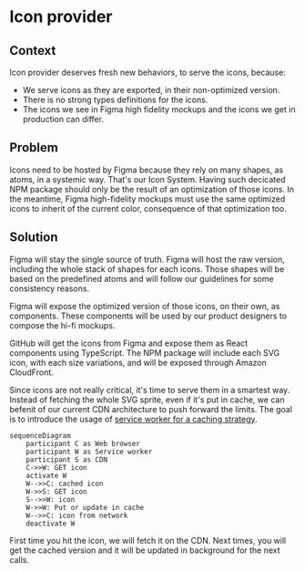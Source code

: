 # Icon provider

## Context

Icon provider deserves fresh new behaviors, to serve the icons, because:

* We serve icons as they are exported, in their non-optimized version.
* There is no strong types definitions for the icons.
* The icons we see in Figma high fidelity mockups and the icons we get in production can differ.

## Problem

Icons need to be hosted by Figma because they rely on many shapes, as atoms, in a systemic way. 
That's our Icon System.
Having such decicated NPM package should only be the result of an optimization of those icons.
In the meantime, Figma high-fidelity mockups must use the same optimized icons to inherit of the current color, consequence of that optimization too.

## Solution

Figma will stay the single source of truth.
Figma will host the raw version, including the whole stack of shapes for each icons. 
Those shapes will be based on the predefined atoms and will follow our guidelines for some consistency reasons.

Figma will expose the optimized version of those icons, on their own, as components.
These components will be used by our product designers to compose the hi-fi mockups.

GitHub will get the icons from Figma and expose them as React components using TypeScript.
The NPM package will include each SVG icon, with each size variations, and will be exposed through Amazon CloudFront.

Since icons are not really critical, it's time to serve them in a smartest way.
Instead of fetching the whole SVG sprite, even if it's put in cache, we can befenit of our current CDN architecture to push forward the limits.
The goal is to introduce the usage of [service worker for a caching strategy](https://serviceworke.rs/strategy-cache-and-update.html).

```mermaid
sequenceDiagram
    participant C as Web browser
    participant W as Service worker
    participant S as CDN
    C->>W: GET icon
    activate W
    W-->>C: cached icon
    W->>S: GET icon
    S-->>W: icon
    W->>W: Put or update in cache
    W-->>C: icon from network
    deactivate W
```

First time you hit the icon, we will fetch it on the CDN.
Next times, you will get the cached version and it will be updated in background for the next calls. 
